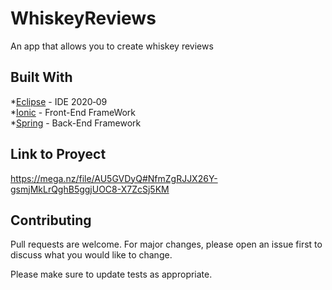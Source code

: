# WhiskeyReviews
An app that allows you to create whiskey reviews

 ## Built With  
 *[Eclipse](https://netbeans.org/) - IDE 2020‑09  
 *[Ionic](https://netbeans.org/) - Front-End FrameWork  
 *[Spring](https://netbeans.org/) - Back-End Framework
 ## Link to Proyect
 https://mega.nz/file/AU5GVDyQ#NfmZgRJJX26Y-gsmjMkLrQghB5ggjUOC8-X7ZcSj5KM
## Contributing
Pull requests are welcome. For major changes, please open an issue first to discuss what you would like to change.

Please make sure to update tests as appropriate.

